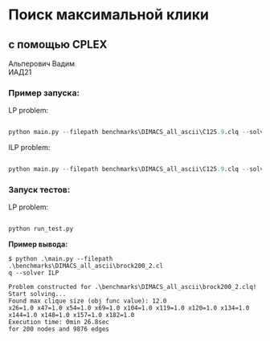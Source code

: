 # Поиск максимальной клики 
## с помощью CPLEX

Альперович Вадим <br>
ИАД21

### Пример запуска:

LP problem:

```python

python main.py --filepath benchmarks\DIMACS_all_ascii\C125.9.clq --solver LP

```
 ILP problem:
 
```python

python main.py --filepath benchmarks\DIMACS_all_ascii\C125.9.clq --solver ILP

```

### Запуск тестов:

LP problem:

```python

python run_test.py

```

**Пример вывода:**
```
$ python .\main.py --filepath .\benchmarks\DIMACS_all_ascii\brock200_2.cl
q --solver ILP

Problem constructed for .\benchmarks\DIMACS_all_ascii\brock200_2.clq!
Start solving...
Found max clique size (obj func value): 12.0
x26=1.0 x47=1.0 x54=1.0 x69=1.0 x104=1.0 x119=1.0 x120=1.0 x134=1.0 x144=1.0 x148=1.0 x157=1.0 x182=1.0
Execution time: 0min 26.8sec
for 200 nodes and 9876 edges

```
